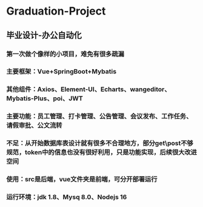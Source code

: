 # Graduation-Project
## 毕业设计-办公自动化
### 第一次做个像样的小项目，难免有很多疏漏
### 主要框架：Vue+SpringBoot+Mybatis
### 其他组件：Axios、Element-UI、Echarts、wangeditor、Mybatis-Plus、poi、JWT
### 主要功能：员工管理、打卡管理、公告管理、会议发布、工作任务、请假审批、公文流转
### 不足：从开始数据库表设计就有很多不合理地方，部分get\post不够规范，token中的信息也没有很好利用，只是功能实现，后续很大改进空间
### 使用：src是后端，vue文件夹是前端，可分开部署运行
### 运行环境：jdk 1.8、Mysq 8.0、Nodejs 16
